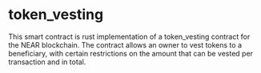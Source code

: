 # token_vesting
This smart contract is rust implementation of a token_vesting contract for the NEAR blockchain. The contract allows an owner to vest tokens to a beneficiary, with certain restrictions on the amount that can be vested per transaction and in total.
